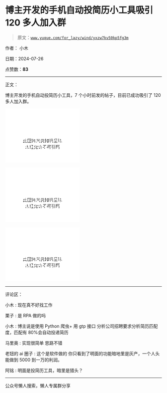 # 博主开发的手机自动投简历小工具吸引 120 多人加入群

> 原文：[`www.yuque.com/for_lazy/wind/yxzw7kv50kp5fg3m`](https://www.yuque.com/for_lazy/wind/yxzw7kv50kp5fg3m)

作者： 小木

日期：2024-07-26

点赞数：**83**

* * *

正文：

博主开发的手机自动投简历小工具，7 个小时前发的帖子，目前已成功吸引了 120 多人加入群。

![](img/30c6afaaca3b2b25fcf58f1ba5bf115b.png "None")

![](img/f97e0b698429581a0db50659b4b8bfd0.png "None")

![](img/1c142739fde7c200b81691846d452654.png "None")

* * *

评论区：

小木 : 现在真不好找工作

栗子 : 是 RPA 做的吗

小木 : 博主说是使用 Python 爬虫+ 用 gtp 接口 分析公司招聘要求分析简历匹配度，匹配有 80%会自动投递简历

马里奥 : 实现很简单 思路不错

老钮的 ai 圈子 : 这个是软件做的 你只看到了明面的功能暗地里是灰产，一个人头能做到 5000 到一万的利润。

阿铭 : 明面是投简历工具，暗里是猎头？

* * *

公众号懒人搜索，懒人专属群分享